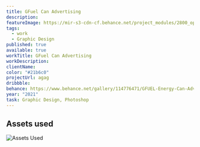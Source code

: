 ```yaml
---
title: GFuel Can Advertising
description:
featureImage: https://mir-s3-cdn-cf.behance.net/project_modules/2800_opt_1/5c7895114776471.604160d36f8a1.png
tags:
  - work
  - Graphic Design
published: true
available: true
workTitle: GFuel Can Advertising
workDescription:
clientName:
color: "#21b6c0"
projectUrl: agag
dribbble:
behance: https://www.behance.net/gallery/114776471/GFUEL-Energy-Can-Advertising
year: "2021"
task: Graphic Design, Photoshop
---
```


## Assets used

![Assets Used](https://res.cloudinary.com/haroldao/image/upload/v1623254844/ASSETS_ruaagv.webp "Assets used for this artwork")
